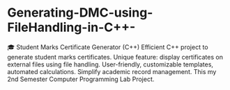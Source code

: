 # Generating-DMC-using-FileHandling-in-C++-
🎓 Student Marks Certificate Generator (C++)  Efficient C++ project to generate student marks certificates. Unique feature: display certificates on external files using file handling. User-friendly, customizable templates, automated calculations. Simplify academic record management. 
This my 2nd Semester Computer Programming Lab Project.
